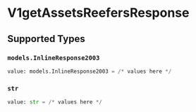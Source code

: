 # V1getAssetsReefersResponse


## Supported Types

### `models.InlineResponse2003`

```python
value: models.InlineResponse2003 = /* values here */
```

### `str`

```python
value: str = /* values here */
```

